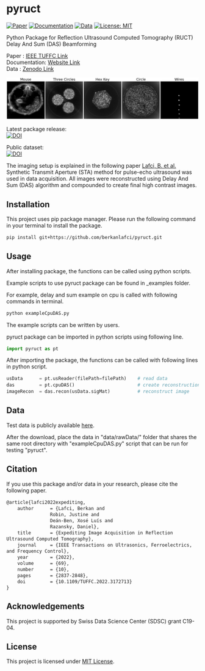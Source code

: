 pyruct
=======================================================

[![Paper](https://img.shields.io/badge/Paper-IEEE%20TUFFC-b31b1b)](https://ieeexplore.ieee.org/document/9768674)
[![Documentation](https://img.shields.io/badge/Documentation-pyruct-brightgreen)](https://berkanlafci.github.io/pyruct/)
[![Data](https://img.shields.io/badge/Data-Zenodo-blue)](https://zenodo.org/record/6541837#.YrwSZXhByEI)
[![License: MIT](https://img.shields.io/badge/License-MIT-lightgrey)](https://mit-license.org/)  

Python Package for Reflection Ultrasound Computed Tomography (RUCT) Delay And Sum (DAS) Beamforming

Paper : [IEEE TUFFC Link](https://ieeexplore.ieee.org/document/9768674)  
Documentation: [Website Link](https://berkanlafci.github.io/pyruct/)  
Data : [Zenodo Link](https://zenodo.org/record/6541837#.YrwUoHhByEJ)  

![example_figure](docs/_img/readmeImage.png)

Latest package release:  
[![DOI](https://zenodo.org/badge/DOI/10.5281/zenodo.5599811.svg)](https://doi.org/10.5281/zenodo.5599811)

Public dataset:  
[![DOI](https://zenodo.org/badge/DOI/10.5281/zenodo.6541837.svg)](https://doi.org/10.5281/zenodo.6541837)

The imaging setup is explained in the following paper [Lafci, B. et al.](https://ieeexplore.ieee.org/document/9768674) Synthetic Transmit Aperture (STA) method for pulse-echo ultrasound was used in data acquisition. All images were reconstructed using Delay And Sum (DAS) algorithm and compounded to create final high contrast images.

Installation
-------------------------------------------------------
This project uses pip package manager. Please run the following command in your terminal to install the package.
```bash
pip install git+https://github.com/berkanlafci/pyruct.git
```

Usage
-------------------------------------------------------
After installing package, the functions can be called using python scripts.

Example scripts to use pyruct package can be found in _examples folder.

For example, delay and sum example on cpu is called with following commands in terminal.
```bash
python exampleCpuDAS.py
```
The example scripts can be written by users.

pyruct package can be imported in python scripts using following line.
```python
import pyruct as pt
```
After importing the package, the functions can be called with following lines in python script.
```python
usData      = pt.usReader(filePath=filePath) 	# read data
das         = pt.cpuDAS()                      	# create reconstruction object
imageRecon  = das.recon(usData.sigMat)         	# reconstruct image
```

Data
-------------------------------------------------------
Test data is publicly available [here](https://doi.org/10.5281/zenodo.5599242).

After the download, place the data in "data/rawData/" folder that shares the same root directory with "exampleCpuDAS.py" script that can be run for testing "pyruct".

Citation
-------------------------------------------------------
If you use this package and/or data in your research, please cite the following paper.

```
@article{lafci2022expediting,
	author		= {Lafci, Berkan and  
				Robin, Justine and  
				Deán-Ben, Xosé Luís and  
				Razansky, Daniel},
	title 		= {Expediting Image Acquisition in Reflection Ultrasound Computed Tomography},
	journal 	= {IEEE Transactions on Ultrasonics, Ferroelectrics, and Frequency Control},
	year 		= {2022},
	volume 		= {69},
	number 		= {10},
	pages 		= {2837-2848},
	doi         = {10.1109/TUFFC.2022.3172713}
}
```

Acknowledgements
-------------------------------------------------------
This project is supported by Swiss Data Science Center (SDSC) grant C19-04.

License
-------------------------------------------------------
This project is licensed under [MIT License](https://mit-license.org/).
